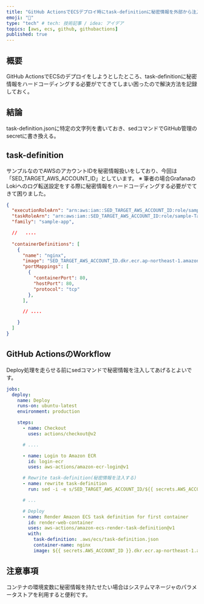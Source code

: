 ```yaml
---
title: "GitHub ActionsでECSデプロイ時にtask-definitionに秘密情報を外部から注入する"
emoji: "🐣"
type: "tech" # tech: 技術記事 / idea: アイデア
topics: [aws, ecs, github, githubactions]
published: true
---
```


## 概要
GitHub ActionsでECSのデプロイをしようとしたところ、task-definitionに秘密情報をハードコーディングする必要がでてきてしまい困ったので解決方法を記録しておく。

## 結論
task-definition.jsonに特定の文字列を書いておき、sedコマンドでGitHub管理のsecretに書き換える。

## task-definition
サンプルなのでAWSのアカウントIDを秘密情報扱いをしており、今回は「SED_TARGET_AWS_ACCOUNT_ID」としています。
※ 筆者の場合GrafanaのLokiへのログ転送設定をする際に秘密情報をハードコーディングする必要がでてきて困りました。
```json
{
  "executionRoleArn": "arn:aws:iam::SED_TARGET_AWS_ACCOUNT_ID:role/sample-TaskExecution",
  "taskRoleArn": "arn:aws:iam::SED_TARGET_AWS_ACCOUNT_ID:role/sample-TaskExecution",
  "family": "sample-app",

  //   ....
  
  "containerDefinitions": [
    {
      "name": "nginx",
      "image": "SED_TARGET_AWS_ACCOUNT_ID.dkr.ecr.ap-northeast-1.amazonaws.com/nginx:latest",
      "portMappings": [
        {
          "containerPort": 80,
          "hostPort": 80,
          "protocol": "tcp"
        },
      ],

      // ....

    }
  ]
}
```

## GitHub ActionsのWorkflow
Deploy処理を走らせる前にsedコマンドで秘密情報を注入してあげるとよいです。
```yml
jobs:
  deploy:
    name: Deploy
    runs-on: ubuntu-latest
    environment: production

    steps:
      - name: Checkout
        uses: actions/checkout@v2

      # ....

      - name: Login to Amazon ECR
        id: login-ecr
        uses: aws-actions/amazon-ecr-login@v1

      # Rewrite task-definition(秘密情報を注入する)
      - name: rewrite task-definition
        run: sed -i -e s/SED_TARGET_AWS_ACCOUNT_ID/${{ secrets.AWS_ACCOUNT_ID }}/g .aws/ecs/task-definition.json

      # ...

      # Deploy
      - name: Render Amazon ECS task definition for first container
        id: render-web-container
        uses: aws-actions/amazon-ecs-render-task-definition@v1
        with:
          task-definition: .aws/ecs/task-definition.json
          container-name: nginx
          image: ${{ secrets.AWS_ACCOUNT_ID }}.dkr.ecr.ap-northeast-1.amazonaws.com/nginx:latest
```

## 注意事項
コンテナの環境変数に秘密情報を持たせたい場合はシステムマネージャのパラメータストアを利用すると便利です。